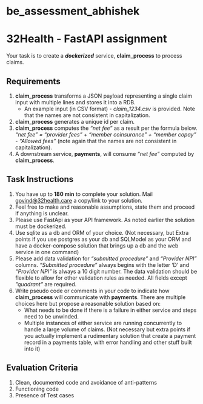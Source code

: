 # be_assessment_abhishek

# 32Health - FastAPI assignment

Your task is to create a **_dockerized_** service, **claim_process**  to process claims. 

## Requirements
1. **claim_process** transforms a JSON payload representing a single claim input with multiple lines and stores it into a RDB.
   - An example input (in CSV format) - *claim_1234.csv* is provided. Note that the names are not consistent in capitalization.
2. **claim_process** generates a unique id per claim.
3. **claim_process** computes the *“net fee”* as a result per the formula below.
*“net fee” = “provider fees” + “member coinsurance” + “member copay” - “Allowed fees”* (note again that the names are not consistent in capitalization).
4. A downstream service, **payments**, will consume *“net fee”* computed by **claim_process**.


## Task Instructions
1. You have up to **180 min** to complete your solution. Mail govind@32health.care a copy/link to your solution.
2. Feel free to make and reasonable assumptions, state them and proceed if anything is unclear.
3. Please use FastApi as your API framework. As noted earlier the solution must be dockerized.
4. Use sqlite as a db and ORM of your choice. (Not necessary, but Extra points if you use postgres as your db and SQLModel as your ORM and have a docker-compose solution that brings up a db and the web service in one command)
5. Please add data validation for *“submitted procedure”* and *“Provider NPI”* columns. *“Submitted procedure”* always begins with the letter ‘D’ and *“Provider NPI”* is always a 10 digit number. The data validation should be flexible to allow for other validation rules as needed. All fields except *”quadrant”* are required.
6. Write pseudo code or comments in your code to indicate how **claim_process** will communicate with **payments**. There are multiple choices here but propose a reasonable solution based on:
   - What needs to be done if there is a failure in either service and steps need to be unwinded.
   - Multiple instances of either service are running concurrently to handle a large volume of claims.
   (Not necessary but extra points if you actually implement a rudimentary solution that create a payment record in a payments table, with error handling and other stuff built into it)

## Evaluation Criteria
1. Clean, documented code and avoidance of anti-patterns
2. Functioning code
3. Presence of Test cases
